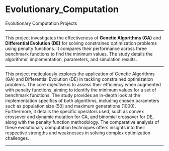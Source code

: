 # Evolutionary_Computation
Evolutionary Computation Projects

---

This project investigates the effectiveness of **Genetic Algorithms (GA)** and **Differential Evolution (DE)** for solving constrained optimization problems using penalty functions.
It compares their performance across three benchmark functions to find the minimum values. The study details the algorithms' implementation, parameters, and simulation results.

---

This project meticulously explores the application of Genetic Algorithms (GA) and Differential Evolution (DE) in tackling constrained optimization problems.
The core objective is to assess their efficiency when augmented with penalty functions, aiming to identify the minimum values for a set of benchmark functions.
The study provides an in-depth look at the implementation specifics of both algorithms, including chosen parameters such as population size (50) and maximum generations (1000).
Furthermore, it details the specific operators used, such as convex crossover and dynamic mutation for GA, and binomial crossover for DE, along with the penalty function methodology.
The comparative analysis of these evolutionary computation techniques offers insights into their respective strengths and weaknesses in solving complex optimization challenges.

---